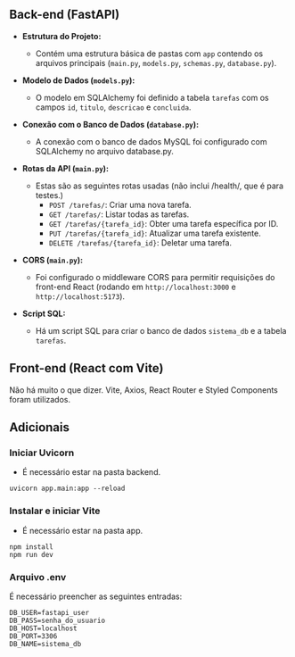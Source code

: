 ## Back-end (FastAPI)

- **Estrutura do Projeto:**
    * Contém uma estrutura básica de pastas com `app` contendo os arquivos principais (`main.py`, `models.py`, `schemas.py`, `database.py`).

- **Modelo de Dados (`models.py`):**
    * O modelo em SQLAlchemy foi definido a tabela `tarefas` com os campos `id`, `titulo`, `descricao` e `concluida`.

- **Conexão com o Banco de Dados (`database.py`):**
    * A conexão com o banco de dados MySQL foi configurado com SQLAlchemy no arquivo database.py.

- **Rotas da API (`main.py`):**
    * Estas são as seguintes rotas usadas (não inclui /health/, que é para testes.)
        * `POST /tarefas/`: Criar uma nova tarefa.
        * `GET /tarefas/`: Listar todas as tarefas.
        * `GET /tarefas/{tarefa_id}`: Obter uma tarefa específica por ID.
        * `PUT /tarefas/{tarefa_id}`: Atualizar uma tarefa existente.
        * `DELETE /tarefas/{tarefa_id}`: Deletar uma tarefa.

- **CORS (`main.py`):**
    * Foi configurado o middleware CORS para permitir requisições do front-end React (rodando em `http://localhost:3000` e `http://localhost:5173`).

- **Script SQL:**
    * Há um script SQL para criar o banco de dados `sistema_db` e a tabela `tarefas`.

## Front-end (React com Vite)

Não há muito o que dizer. Vite, Axios, React Router e Styled Components foram utilizados.

## Adicionais

### Iniciar Uvicorn
- É necessário estar na pasta backend.
```
uvicorn app.main:app --reload
```

### Instalar e iniciar Vite 
- É necessário estar na pasta app.
```
npm install
npm run dev
```

### Arquivo .env
É necessário preencher as seguintes entradas:
```
DB_USER=fastapi_user
DB_PASS=senha_do_usuario
DB_HOST=localhost
DB_PORT=3306
DB_NAME=sistema_db
